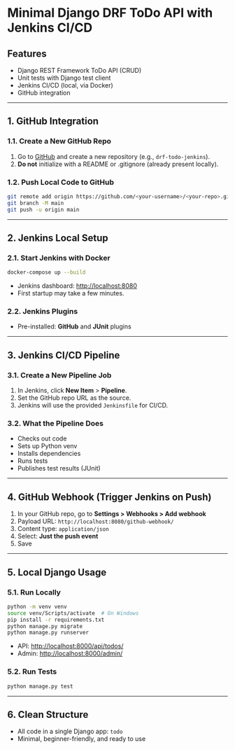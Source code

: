 # Minimal Django DRF ToDo API with Jenkins CI/CD

## Features

- Django REST Framework ToDo API (CRUD)
- Unit tests with Django test client
- Jenkins CI/CD (local, via Docker)
- GitHub integration

---

## 1. GitHub Integration

### 1.1. Create a New GitHub Repo

1. Go to [GitHub](https://github.com/) and create a new repository (e.g., `drf-todo-jenkins`).
2. **Do not** initialize with a README or .gitignore (already present locally).

### 1.2. Push Local Code to GitHub

```sh
git remote add origin https://github.com/<your-username>/<your-repo>.git
git branch -M main
git push -u origin main
```

---

## 2. Jenkins Local Setup

### 2.1. Start Jenkins with Docker

```sh
docker-compose up --build
```

- Jenkins dashboard: [http://localhost:8080](http://localhost:8080)
- First startup may take a few minutes.

### 2.2. Jenkins Plugins

- Pre-installed: **GitHub** and **JUnit** plugins

---

## 3. Jenkins CI/CD Pipeline

### 3.1. Create a New Pipeline Job

1. In Jenkins, click **New Item** > **Pipeline**.
2. Set the GitHub repo URL as the source.
3. Jenkins will use the provided `Jenkinsfile` for CI/CD.

### 3.2. What the Pipeline Does

- Checks out code
- Sets up Python venv
- Installs dependencies
- Runs tests
- Publishes test results (JUnit)

---

## 4. GitHub Webhook (Trigger Jenkins on Push)

1. In your GitHub repo, go to **Settings > Webhooks > Add webhook**
2. Payload URL: `http://localhost:8080/github-webhook/`
3. Content type: `application/json`
4. Select: **Just the push event**
5. Save

---

## 5. Local Django Usage

### 5.1. Run Locally

```sh
python -m venv venv
source venv/Scripts/activate  # On Windows
pip install -r requirements.txt
python manage.py migrate
python manage.py runserver
```

- API: [http://localhost:8000/api/todos/](http://localhost:8000/api/todos/)
- Admin: [http://localhost:8000/admin/](http://localhost:8000/admin/)

### 5.2. Run Tests

```sh
python manage.py test
```

---

## 6. Clean Structure

- All code in a single Django app: `todo`
- Minimal, beginner-friendly, and ready to use
